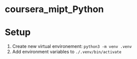 # coursera_mipt_Python
# Setup
1. Create new virtual environement: `python3 -m venv .venv`
2. Add environment variables to `./.venv/bin/activate`